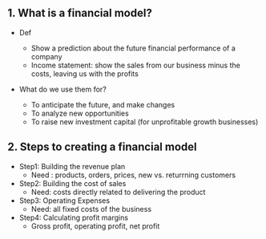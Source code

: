 ## 1. What is a financial model?

- Def
    - Show a prediction about the future financial performance of a company
    - Income statement: show the sales from our business minus the costs, leaving us with the profits

- What do we use them for?
    - To anticipate the future, and make changes
    - To analyze new opportunities
    - To raise new investment capital (for unprofitable growth businesses)

## 2. Steps to creating a financial model

- Step1: Building the revenue plan
    - Need : products, orders, prices, new vs. returrning customers
- Step2: Building the cost of sales
    - Need: costs directly related to delivering the product
- Step3: Operating Expenses
    - Need: all fixed costs of the business
- Step4: Calculating profit margins
    - Gross profit, operating profit, net profit
